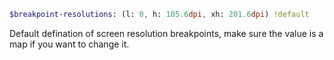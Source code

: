 <!-- markdownlint-disable -->

``` sass
$breakpoint-resolutions: (l: 0, h: 105.6dpi, xh: 201.6dpi) !default
```
Default defination of screen resolution breakpoints,
make sure the value is a map if you want to change it.